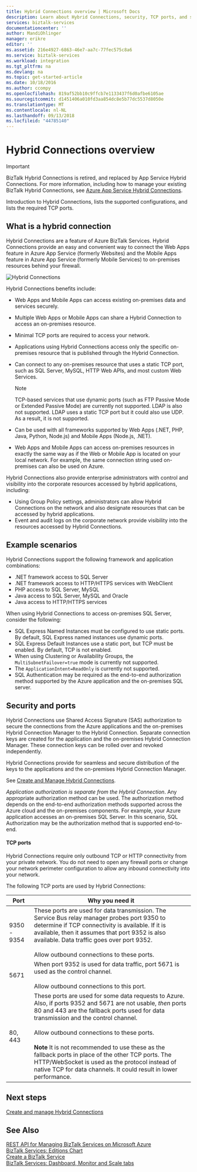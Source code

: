 ```yaml
---
title: Hybrid Connections overview | Microsoft Docs
description: Learn about Hybrid Connections, security, TCP ports, and supported configurations. MABS, WABS.
services: biztalk-services
documentationcenter: ''
author: MandiOhlinger
manager: erikre
editor: ''
ms.assetid: 216e4927-6863-46e7-aa7c-77fec575c8a6
ms.service: biztalk-services
ms.workload: integration
ms.tgt_pltfrm: na
ms.devlang: na
ms.topic: get-started-article
ms.date: 10/18/2016
ms.author: ccompy
ms.openlocfilehash: 819af52bb10c9ffcb7e1133437f6d0afbe6105ae
ms.sourcegitcommit: d1451406a010fd3aa854dc8e5b77dc5537d8050e
ms.translationtype: MT
ms.contentlocale: nl-NL
ms.lasthandoff: 09/13/2018
ms.locfileid: "44785140"
---
```

# <a name="hybrid-connections-overview"></a>Hybrid Connections overview

> [!IMPORTANT]
> BizTalk Hybrid Connections is retired, and replaced by App Service Hybrid Connections. For more information, including how to manage your existing BizTalk Hybrid Connections, see [Azure App Service Hybrid Connections](../app-service/app-service-hybrid-connections.md).

Introduction to Hybrid Connections, lists the supported configurations, and lists the required TCP ports.

## <a name="what-is-a-hybrid-connection"></a>What is a hybrid connection
Hybrid Connections are a feature of Azure BizTalk Services. Hybrid Connections provide an easy and convenient way to connect the Web Apps feature in Azure App Service (formerly Websites) and the Mobile Apps feature in Azure App Service (formerly Mobile Services) to on-premises resources behind your firewall.

![Hybrid Connections][HCImage]

Hybrid Connections benefits include:

* Web Apps and Mobile Apps can access existing on-premises data and services securely.
* Multiple Web Apps or Mobile Apps can share a Hybrid Connection to access an on-premises resource.
* Minimal TCP ports are required to access your network.
* Applications using Hybrid Connections access only the specific on-premises resource that is published through the Hybrid Connection.
* Can connect to any on-premises resource that uses a static TCP port, such as SQL Server, MySQL, HTTP Web APIs, and most custom Web Services.
  
  > [!NOTE]
  > TCP-based services that use dynamic ports (such as FTP Passive Mode or Extended Passive Mode) are currently not supported. LDAP is also not supported. LDAP uses a static TCP port but it could also use UDP. As a result, it is not supported.
  > 
  > 
* Can be used with all frameworks supported by Web Apps (.NET, PHP, Java, Python, Node.js) and Mobile Apps (Node.js, .NET).
* Web Apps and Mobile Apps can access on-premises resources in exactly the same way as if the Web or Mobile App is located on your local network. For example, the same connection string used on-premises can also be used on Azure.

Hybrid Connections also provide enterprise administrators with control and visibility into the corporate resources accessed by hybrid applications, including:

* Using Group Policy settings, administrators can allow Hybrid Connections on the network and also designate resources that can be accessed by hybrid applications.
* Event and audit logs on the corporate network provide visibility into the resources accessed by Hybrid Connections.

## <a name="example-scenarios"></a>Example scenarios
Hybrid Connections support the following framework and application combinations:

* .NET framework access to SQL Server
* .NET framework access to HTTP/HTTPS services with WebClient
* PHP access to SQL Server, MySQL
* Java access to SQL Server, MySQL and Oracle
* Java access to HTTP/HTTPS services

When using Hybrid Connections to access on-premises SQL Server, consider the following:

* SQL Express Named Instances must be configured to use static ports. By default, SQL Express named instances use dynamic ports.
* SQL Express Default Instances use a static port, but TCP must be enabled. By default, TCP is not enabled.
* When using Clustering or Availability Groups, the `MultiSubnetFailover=true` mode is currently not supported.
* The `ApplicationIntent=ReadOnly` is currently not supported.
* SQL Authentication may be required as the end-to-end authorization method supported by the Azure application and the on-premises SQL server.

## <a name="security-and-ports"></a>Security and ports
Hybrid Connections use Shared Access Signature (SAS) authorization to secure the connections from the Azure applications and the on-premises Hybrid Connection Manager to the Hybrid Connection. Separate connection keys are created for the application and the on-premises Hybrid Connection Manager. These connection keys can be rolled over and revoked independently.

Hybrid Connections provide for seamless and secure distribution of the keys to the applications and the on-premises Hybrid Connection Manager.

See [Create and Manage Hybrid Connections](integration-hybrid-connection-create-manage.md).

*Application authorization is separate from the Hybrid Connection*. Any appropriate authorization method can be used. The authorization method depends on the end-to-end authorization methods supported across the Azure cloud and the on-premises components. For example, your Azure application accesses an on-premises SQL Server. In this scenario, SQL Authorization may be the authorization method that is supported end-to-end.

#### <a name="tcp-ports"></a>TCP ports
Hybrid Connections require only outbound TCP or HTTP connectivity from your private network. You do not need to open any firewall ports or change your network perimeter configuration to allow any inbound connectivity into your network.

The following TCP ports are used by Hybrid Connections:

| Port | Why you need it |
| --- | --- |
| 9350 - 9354 |These ports are used for data transmission. The Service Bus relay manager probes port 9350 to determine if TCP connectivity is available. If it is available, then it assumes that port 9352 is also available. Data traffic goes over port 9352. <br/><br/>Allow outbound connections to these ports. |
| 5671 |When port 9352 is used for data traffic, port 5671 is used as the control channel. <br/><br/>Allow outbound connections to this port. |
| 80, 443 |These ports are used for some data requests to Azure. Also, if ports 9352 and 5671 are not usable, *then* ports 80 and 443 are the fallback ports used for data transmission and the control channel.<br/><br/>Allow outbound connections to these ports. <br/><br/>**Note** It is not recommended to use these as the fallback ports in place of the other TCP ports. The HTTP/WebSocket is used as the protocol instead of native TCP for data channels. It could result in lower performance. |

## <a name="next-steps"></a>Next steps
[Create and manage Hybrid Connections](integration-hybrid-connection-create-manage.md)

## <a name="see-also"></a>See Also
[REST API for Managing BizTalk Services on Microsoft Azure](http://msdn.microsoft.com/library/azure/dn232347.aspx)  
[BizTalk Services: Editions Chart](biztalk-editions-feature-chart.md)  
[Create a BizTalk Service](biztalk-provision-services.md)  
[BizTalk Services: Dashboard, Monitor and Scale tabs](biztalk-dashboard-monitor-scale-tabs.md)  

[HCImage]: ./media/integration-hybrid-connection-overview/WABS_HybridConnectionImage.png
